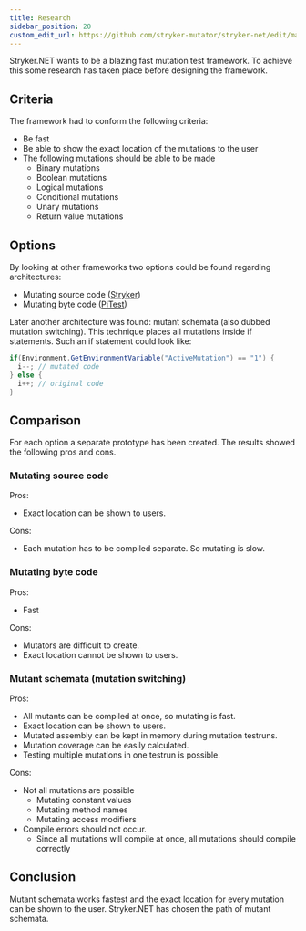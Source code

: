 ```yaml
---
title: Research
sidebar_position: 20
custom_edit_url: https://github.com/stryker-mutator/stryker-net/edit/master/docs/technical-reference/research.md
---
```


Stryker.NET wants to be a blazing fast mutation test framework. To achieve this some research has taken place before designing the framework.

## Criteria
The framework had to conform the following criteria:
* Be fast
* Be able to show the exact location of the mutations to the user
* The following mutations should be able to be made
  * Binary mutations
  * Boolean mutations
  * Logical mutations
  * Conditional mutations
  * Unary mutations
  * Return value mutations

## Options
By looking at other frameworks two options could be found regarding architectures:
* Mutating source code ([Stryker](https://stryker-mutator.io/))
* Mutating byte code ([PiTest](https://pitest.org/))

Later another architecture was found: mutant schemata (also dubbed mutation switching). This technique places all mutations inside if statements. Such an if statement could look like:
``` csharp
if(Environment.GetEnvironmentVariable("ActiveMutation") == "1") {
  i--; // mutated code
} else {
  i++; // original code
}
```

## Comparison
For each option a separate prototype has been created. The results showed the following pros and cons. 

### Mutating source code
Pros:
* Exact location can be shown to users.

Cons:
* Each mutation has to be compiled separate. So mutating is slow.

### Mutating byte code
Pros:
* Fast

Cons:
* Mutators are difficult to create.
* Exact location cannot be shown to users.

### Mutant schemata (mutation switching)
Pros:
* All mutants can be compiled at once, so mutating is fast.
* Exact location can be shown to users.
* Mutated assembly can be kept in memory during mutation testruns.
* Mutation coverage can be easily calculated.
* Testing multiple mutations in one testrun is possible.

Cons:
* Not all mutations are possible
  * Mutating constant values
  * Mutating method names
  * Mutating access modifiers
* Compile errors should not occur.
  * Since all mutations will compile at once, all mutations should compile correctly

## Conclusion
Mutant schemata works fastest and the exact location for every mutation can be shown to the user. Stryker.NET has chosen the path of mutant schemata. 
